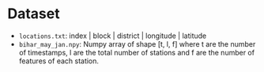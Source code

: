 # Dataset

- `locations.txt`: index | block | district | longitude | latitude
- `bihar_may_jan.npy`: Numpy array of shape [t, l, f] where t are the number of timestamps, l are the total number of stations and f are the number of features of each station.